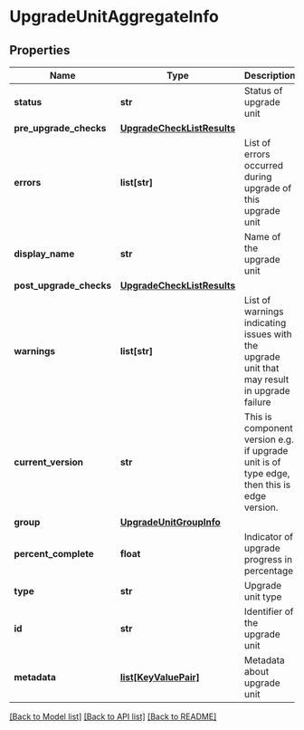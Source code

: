# UpgradeUnitAggregateInfo

## Properties
Name | Type | Description | Notes
------------ | ------------- | ------------- | -------------
**status** | **str** | Status of upgrade unit | [optional] 
**pre_upgrade_checks** | [**UpgradeCheckListResults**](UpgradeCheckListResults.md) |  | [optional] 
**errors** | **list[str]** | List of errors occurred during upgrade of this upgrade unit | [optional] 
**display_name** | **str** | Name of the upgrade unit | [optional] 
**post_upgrade_checks** | [**UpgradeCheckListResults**](UpgradeCheckListResults.md) |  | [optional] 
**warnings** | **list[str]** | List of warnings indicating issues with the upgrade unit that may result in upgrade failure | [optional] 
**current_version** | **str** | This is component version e.g. if upgrade unit is of type edge, then this is edge version. | [optional] 
**group** | [**UpgradeUnitGroupInfo**](UpgradeUnitGroupInfo.md) |  | [optional] 
**percent_complete** | **float** | Indicator of upgrade progress in percentage | [optional] 
**type** | **str** | Upgrade unit type | [optional] 
**id** | **str** | Identifier of the upgrade unit | [optional] 
**metadata** | [**list[KeyValuePair]**](KeyValuePair.md) | Metadata about upgrade unit | [optional] 

[[Back to Model list]](../README.md#documentation-for-models) [[Back to API list]](../README.md#documentation-for-api-endpoints) [[Back to README]](../README.md)

